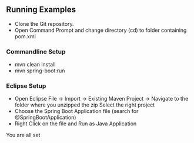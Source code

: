 ## Running Examples

* Clone the Git repository.
* Open Command Prompt and change directory (cd) to folder containing pom.xml

### Commandline Setup

* mvn clean install
* mvn spring-boot:run

### Eclipse Setup
* Open Eclipse
  File -> Import -> Existing Maven Project -> Navigate to the folder where you unzipped the zip
  Select the right project
* Choose the Spring Boot Application file (search for @SpringBootApplication)
* Right Click on the file and Run as Java Application

You are all set
